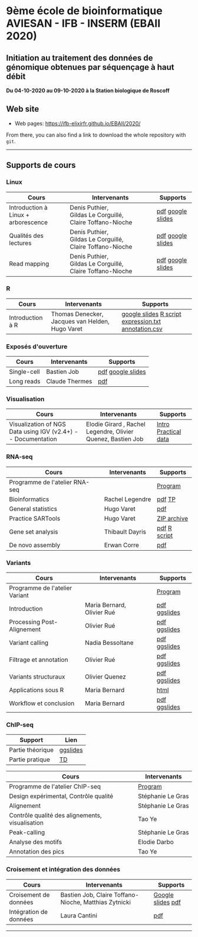 
# 9ème école de bioinformatique AVIESAN - IFB - INSERM (EBAII 2020)

## Initiation au traitement des données de génomique obtenues par séquençage à haut débit

**Du 04-10-2020 au 09-10-2020 à la Station biologique de Roscoff**


## Web site

- Web pages: <https://ifb-elixirfr.github.io/EBAII/2020/>

From there, you can also find a link to download the whole repository with `git`.

****

## Supports de cours

### Linux

| Cours | Intervenants | Supports |
|----------------------------------|--------------|----------|
| Introduction à Linux + arborescence| Denis Puthier, Gildas Le Corguillé, Claire Toffano-Nioche |  [pdf](intro_linux/intro_linux_ebaii_2020.pdf) [google slides](https://docs.google.com/presentation/d/1acl8ekE_FwzWbYlct8dEG-IeFV0d99UaHUJJWse0S5s/edit?usp=sharing) |
| Qualités des lectures | Denis Puthier, Gildas Le Corguillé, Claire Toffano-Nioche | [pdf](preprocessing_mapping/preprocessing_mapping_ebaii_2020.pdf) [google slides](https://docs.google.com/presentation/d/1YSa5WAL2g85e4R0qDvc2g1w4MFZfbVj82ZaS-X_2Ivs/edit?usp=sharing) |
| Read mapping | Denis Puthier, Gildas Le Corguillé, Claire Toffano-Nioche | [pdf](preprocessing_mapping/preprocessing_mapping_ebaii_2020.pdf) [google slides](https://docs.google.com/presentation/d/1YSa5WAL2g85e4R0qDvc2g1w4MFZfbVj82ZaS-X_2Ivs/edit?usp=sharing) |

### R

| Cours | Intervenants | Supports |
|----------------------------------|--------------|----------|
| Introduction à R | Thomas Denecker, Jacques van Helden, Hugo Varet | [google slides](https://docs.google.com/presentation/d/1wJHUGDIip5EE8NL7mLSZFfYR9c-u2AAKKh30SQjuL-Q/edit?usp=sharing) [R script](R/script_intro_R_2020.r) [expression.txt](R/expression.txt) [annotation.csv](R/annotation.csv)|

### Exposés d'ouverture

| Cours | Intervenants | Supports |
|----------------------------------|--------------|----------|
| Single-cell | Bastien Job | [pdf](single_cell/Intro_Single-Cell_20201005.pdf) [google slides](https://drive.google.com/file/d/1eFYJ-kRoUnYg_iCZG5pLd6zFDT6br0V8/view?usp=sharing) |
| Long reads | Claude Thermes | [pdf](long_reads/20201006_THERMES_ROSCOFF9_V3.pptx) |

### Visualisation

| Cours | Intervenants | Supports |
|----------------------------------|--------------|----------|
| Visualization of NGS Data using IGV (v2.4+) -- Documentation | Elodie Girard , Rachel Legendre, Olivier Quenez, Bastien Job| [Intro](IGV/IGV.html) [Practical](IGV/IGV_practical.html) [data](IGV/data_igv.zip) |


### RNA-seq

| Cours | Intervenants | Supports |
|----------------------------------|------------------|----------|
| Programme de l'atelier RNA-seq | |  [Program](RNA-seq/) |
| Bioinformatics | Rachel Legendre | [pdf](RNA-seq/EBAI2020_RNAseq.pdf) [TP](RNA-seq/runme.sh) |
| General statistics | Hugo Varet | [pdf](RNA-seq/RNASeq_differential_analysis.pdf) |
| Practice SARTools | Hugo Varet | [ZIP archive](RNA-seq/TP_differential_analysis/Practice_SARTools.zip) |
| Gene set analysis | Thibault Dayris | [pdf](RNA-seq/GSEA/GSEA.pdf) [R script](RNA-seq/GSEA/GSEA.R)|
| De novo assembly | Erwan Corre | [pdf](RNA-seq/RNASeq_denovo_EBAII2020_red.pdf)  |

### Variants

| Cours | Intervenants | Supports |
|----------------------------------|------------------|----------|
| Programme de l'atelier Variant | | [Program](DNA-seq/) |
| Introduction  | Maria Bernard, Olivier Rué |[pdf](DNA-seq/1-Introduction-Atelier-Variant.pdf) [ggslides](https://docs.google.com/presentation/d/1xOwOgrEDZvF-XV9waKNIpTXbGNLDCb5_APL5gXFSycc/edit?usp=sharing)   |
|  Processing Post-Alignement | Olivier Rué | [pdf](DNA-seq/2-Processing-Post-Alignement.pdf) [ggslides](https://docs.google.com/presentation/d/1cfdGX-3rjhNAFGSBsk2NhBU44f7A4lkFeS_8ptdlLEw/edit?usp=sharing) |
| Variant calling | Nadia Bessoltane | [pdf](DNA-seq/3-Variant-calling.pdf) [ggslides](https://docs.google.com/presentation/d/1GbfYjfXeeow6wkRRLR0MmDie5OTd1j3Cg02xgfGlUeI/edit?usp=sharing) |
| Filtrage et annotation | Olivier Rué | [pdf](DNA-seq/4-Filtrage-Annotation.pdf) [ggslides](https://docs.google.com/presentation/d/17INp7S2o4IDxWOklkThMlut8ij1t4CZWGB8v73vmQc0/edit?usp=sharing) |
| Variants structuraux | Olivier Quenez | [pdf](DNA-seq/5-Variants-Structuraux.pdf) [ggslides](https://docs.google.com/presentation/d/17CfyWqUNaCL1LnPgwX8J8srOKzZHlqxQj_e1j0Xy8-w/edit?usp=sharing) |
| Applications sous R | Maria Bernard |[html](DNA-seq/EBAII2020_variants.html)|
| Workflow et conclusion | Maria Bernard | [pdf](DNA-seq/6-Workflow_Conclusion.pdf) [ggslides](https://docs.google.com/presentation/d/1nFRswgW8G1IAB-JIqp6D4tX_b94lKCWQ8kre6AZfClo/edit?usp=sharing) |

### ChIP-seq

| Support | Lien |
|----------------------------------|------------------|
| Partie théorique | [ggslides](https://docs.google.com/presentation/d/1v1_yncOrakL0vH_GvykNtuChM6TXI0V9c7pruSe9QOA/edit?usp=sharing) |
| Partie pratique | [TD](/2020/chip-seq/hands-on/hands-on.md) |

| Cours | Intervenants |
|----------------------------------|------------------|
| Programme de l'atelier ChIP-seq | [Program](chip-seq/) |
| Design expérimental, Contrôle qualité | Stéphanie Le Gras |
| Alignement | Stéphanie Le Gras |
| Contrôle qualité des alignements, visualisation | Tao Ye |
| Peak-calling | Stéphanie Le Gras |
| Analyse des motifs | Elodie Darbo |
| Annotation des pics | Tao Ye |


### Croisement et intégration des données

| Cours | Intervenants | Supports |
|----------------------------------|------------------|----------|
| Croisement de données | Bastien Job, Claire Toffano-Nioche, Matthias Zytnicki | [Google slides](https://docs.google.com/presentation/d/15qE95kW9H6fAha-2LnCVpMZxEwUDKZyedESeopzR704/edit?usp=sharing) [pdf](croisement_donnees/Cours.pdf) |
| Intégration de données | Laura Cantini |[pdf](croisement_donnees/CANTINI_NGS_AVIESAN_IFB.pdf) |

*****
